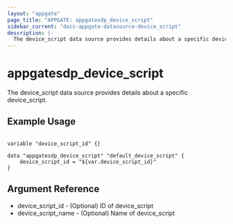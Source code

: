 ```yaml
---
layout: "appgate"
page_title: "APPGATE: appgatesdp_device_script"
sidebar_current: "docs-appgate-datasource-device_script"
description: |-
  The device_script data source provides details about a specific device_script.
---
```


# appgatesdp_device_script

The device_script data source provides details about a specific device_script.


## Example Usage

```hcl

variable "device_script_id" {}

data "appgatesdp_device_script" "default_device_script" {
    device_script_id = "${var.device_script_id}"
}

```

## Argument Reference

* device_script_id - (Optional) ID of device_script
* device_script_name - (Optional) Name of device_script

